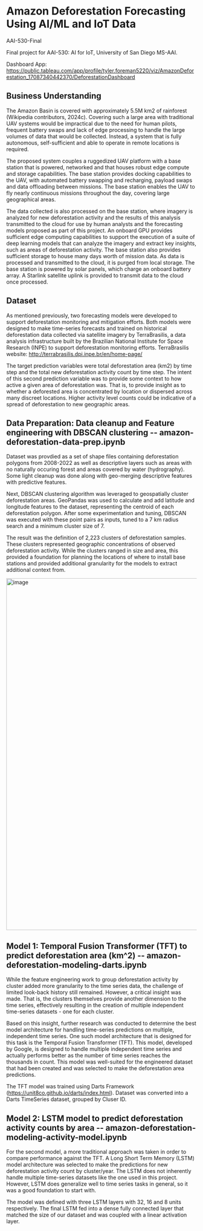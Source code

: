 # Amazon Deforestation Forecasting Using AI/ML and IoT Data
AAI-530-Final

Final project for AAI-530: AI for IoT, University of San Diego MS-AAI.

Dashboard App: https://public.tableau.com/app/profile/tyler.foreman5220/viz/AmazonDeforestation_17087340442370/DeforestationDashboard

## Business Understanding

The Amazon Basin is covered with approximately 5.5M km2 of rainforest (Wikipedia contributors, 2024c).  Covering such a large area with traditional UAV systems would be impractical due to the need for human pilots, frequent battery swaps and lack of edge processing to handle the large volumes of data that would be collected.  Instead, a system that is fully autonomous, self-sufficient and able to operate in remote locations is required.

The proposed system couples a ruggedized UAV platform with a base station that is powered, networked and that houses robust edge compute and storage capabilities.  The base station provides docking capabilities to the UAV, with automated battery swapping and recharging, payload swaps and data offloading between missions.  The base station enables the UAV to fly nearly continuous missions throughout the day, covering large geographical areas.

The data collected is also processed on the base station, where imagery is analyzed for new deforestation activity and the results of this analysis transmitted to the cloud for use by human analysts and the forecasting models proposed as part of this project.  An onboard GPU provides sufficient edge computing capabilities to support the execution of a suite of deep learning models that can analyze the imagery and extract key insights, such as areas of deforestation activity.  The base station also provides sufficient storage to house many days worth of mission data.  As data is processed and transmitted to the cloud, it is purged from local storage.
The base station is powered by solar panels, which charge an onboard battery array.  A Starlink satellite uplink is provided to transmit data to the cloud once processed.

## Dataset

As mentioned previously, two forecasting models were developed to support deforestation monitoring and mitigation efforts.  Both models were designed to make time-series forecasts and trained on historical deforestation data collected via satellite imagery by TerraBrasilis, a data analysis infrastructure built by the Brazilian National Institute for Space Research (INPE) to support deforestation monitoring efforts.  TerraBrasilis website: http://terrabrasilis.dpi.inpe.br/en/home-page/

The target prediction variables were total deforestation area (km2) by time step and the total new deforestation activity count by time step.  The intent of this second prediction variable was to provide some context to how active a given area of deforestation was.  That is, to provide insight as to whether a deforested area is concentrated by location or dispersed across many discreet locations.  Higher activity level counts could be indicative of a spread of deforestation to new geographic areas.

## Data Preparation: Data cleanup and Feature engineering with DBSCAN clustering  -- amazon-deforestation-data-prep.ipynb

Dataset was provdied as a set of shape files containing deforestation polygons from 2008-2022 as well as descriptive layers such as areas with no naturally occuring forest and areas covered by water (hydrography).  Some light cleanup was done along with geo-merging descriptive features with predictive features.

Next, DBSCAN clustering algorithm was leveraged to geospatially cluster deforestation areas.  GeoPandas was used to calculate and add latitude and longitude features to the dataset, representing the centroid of each deforestation polygon.  After some experimentation and tuning, DBSCAN was executed with these point pairs as inputs, tuned to a 7 km radius search and a minimum cluster size of 7.  

The result was the definition of 2,223 clusters of deforestation samples.  These clusters represented geographic concentrations of observed deforestation activity.  While the clusters ranged in size and area, this provided a foundation for planning the locations of where to install base stations and provided additional granularity for the models to extract additional context from.

<img width="931" alt="image" src="https://github.com/t4ai/amazon-deforestation-forecasting/assets/132633661/ab479e9f-726f-4ed6-a9db-a1fe960b41b9">

## Model 1: Temporal Fusion Transformer (TFT) to predict deforestation area (km^2) -- amazon-deforestation-modeling-darts.ipynb

While the feature engineering work to group deforestation activity by cluster added more granularity to the time series data, the challenge of limited look-back history still remained.  However, a critical insight was made.  That is, the clusters themselves provide another dimension to the time series, effectively resulting in the creation of multiple independent time-series datasets - one for each cluster.

Based on this insight, further research was conducted to determine the best model architecture for handling time-series predictions on multiple, independent time series.  One such model architecture that is designed for this task is the Temporal Fusion Transformer (TFT).  This model, developed by Google, is designed to handle multiple independent time series and actually performs better as the number of time series reaches the thousands in count.  This model was well-suited for the engineered dataset that had been created and was selected to make the deforestation area predictions.

The TFT model was trained using Darts Framework (https://unit8co.github.io/darts/index.html).  Dataset was converted into a Darts TimeSeries dataset, grouped by Cluser ID.

## Model 2: LSTM model to predict deforestation activity counts by area  -- amazon-deforestation-modeling-activity-model.ipynb

For the second model, a more traditional approach was taken in order to compare performance against the TFT.  A Long Short Term Memory (LSTM) model architecture was selected to make the predictions for new deforestation activity count by cluster/year.  The LSTM does not inherently handle multiple time-series datasets like the one used in this project.  However, LSTM does generalize well to time series tasks in general, so it was a good foundation to start with.

The model was defined with three LSTM layers with 32, 16 and 8 units respectively.  The final LSTM fed into a dense fully connected layer that matched the size of our dataset and was coupled with a linear activation layer.
